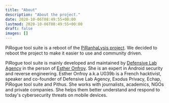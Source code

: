```yaml
---
title: "About"
description: "About the project."
date: 2020-10-06T08:49:55+00:00
lastmod: 2020-10-06T08:49:55+00:00
draft: false
images: []
---
```


PiRogue tool suite is a reboot of the [PiRanhaLysis project](https://piranhalysis.github.io/). We decided to reboot the project to make it easier to use and community driven.

PiRogue tool suite is mainly developed and maintained by [Defensive Lab Agency](https://defensive-lab.agency) in the person of [Esther Onfroy](https://esther.codes). She is an expert in Android security and reverse engineering. Esther Onfroy a.k.a U039b is a French hacktivist, speaker and co-founder of Defensive Lab Agency, Exodus Privacy, Echap, PiRogue tool suite and Pithus. She works with journalists, academics, NGOs and private companies. She helps them better understand and respond to today's cybersecurity threats on mobile devices.